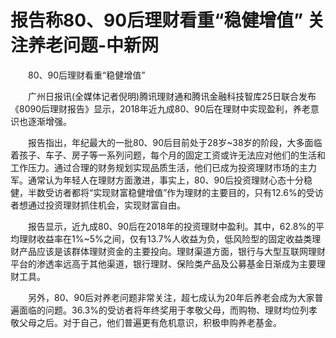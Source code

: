 # 报告称80、90后理财看重“稳健增值” 关注养老问题-中新网

　　80、90后理财看重“稳健增值”

　　广州日报讯(全媒体记者倪明)腾讯理财通和腾讯金融科技智库25日联合发布《8090后理财报告》显示，2018年近九成80、90后在理财中实现盈利，养老意识也逐渐增强。

　　报告指出，年纪最大的一批80、90后目前处于28岁~38岁的阶段，大多面临着孩子、车子、房子等一系列问题，每个月的固定工资或许无法应对他们的生活和工作压力。通过合理的财务规划实现品质生活，他们已成为投资理财市场的主力军。通常认为年轻人在理财方面激进，事实上，80、90后投资理财心态十分稳健，半数受访者都将“实现财富稳健增值”作为理财的主要目的，只有12.6%的受访者想通过投资理财抓住机会，实现财富自由。

　　报告显示，近九成80、90后在2018年的投资理财中盈利。其中，62.8%的平均理财收益率在1%~5%之间，仅有13.7%人收益为负，低风险型的固定收益类理财产品应该是该群体理财资金的主要投向。理财渠道方面，银行与大型互联网理财平台的渗透率远高于其他渠道，银行理财、保险类产品及公募基金日渐成为主要理财工具。

　　另外，80、90后对养老问题非常关注，超七成认为20年后养老会成为大家普遍面临的问题。36.3%的受访者将年终奖用于孝敬父母，而购物、理财均位列孝敬父母之后。对于自己，他们普遍更有危机意识，积极申购养老基金。

